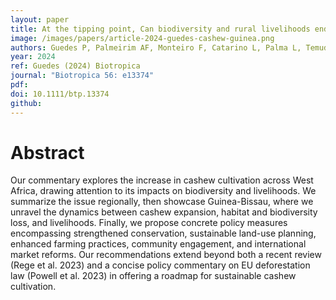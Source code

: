 ```yaml
---
layout: paper
title: At the tipping point, Can biodiversity and rural livelihoods endure uncontrolled cashew expansion in West Africa?
image: /images/papers/article-2024-guedes-cashew-guinea.png
authors: Guedes P, Palmeirim AF, Monteiro F, Catarino L, Palma L, Temudo MP, Henriques M, Beja P, **Lopes RJ**, Ladle RJ, Powell LL.
year: 2024
ref: Guedes (2024) Biotropica
journal: "Biotropica 56: e13374"
pdf: 
doi: 10.1111/btp.13374
github: 
---
```


# Abstract
Our commentary explores the increase in cashew cultivation across West Africa, drawing attention to its impacts on biodiversity and livelihoods. We summarize the issue regionally, then showcase Guinea-Bissau, where we unravel the dynamics between cashew expansion, habitat and biodiversity loss, and livelihoods. Finally, we propose concrete policy measures encompassing strengthened conservation, sustainable land-use planning, enhanced farming practices, community engagement, and international market reforms. Our recommendations extend beyond both a recent review (Rege et al. 2023) and a concise policy commentary on EU deforestation law (Powell et al. 2023) in offering a roadmap for sustainable cashew cultivation.